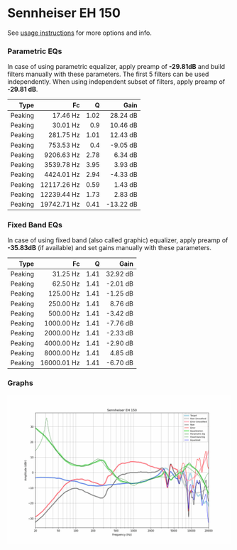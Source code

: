 # Sennheiser EH 150
See [usage instructions](https://github.com/jaakkopasanen/AutoEq#usage) for more options and info.

### Parametric EQs
In case of using parametric equalizer, apply preamp of **-29.81dB** and build filters manually
with these parameters. The first 5 filters can be used independently.
When using independent subset of filters, apply preamp of **-29.81 dB**.

| Type    | Fc          |    Q | Gain      |
|--------:|------------:|-----:|----------:|
| Peaking | 17.46 Hz    | 1.02 | 28.24 dB  |
| Peaking | 30.01 Hz    | 0.9  | 10.46 dB  |
| Peaking | 281.75 Hz   | 1.01 | 12.43 dB  |
| Peaking | 753.53 Hz   | 0.4  | -9.05 dB  |
| Peaking | 9206.63 Hz  | 2.78 | 6.34 dB   |
| Peaking | 3539.78 Hz  | 3.95 | 3.93 dB   |
| Peaking | 4424.01 Hz  | 2.94 | -4.33 dB  |
| Peaking | 12117.26 Hz | 0.59 | 1.43 dB   |
| Peaking | 12239.44 Hz | 1.73 | 2.83 dB   |
| Peaking | 19742.71 Hz | 0.41 | -13.22 dB |

### Fixed Band EQs
In case of using fixed band (also called graphic) equalizer, apply preamp of **-35.83dB**
(if available) and set gains manually with these parameters.

| Type    | Fc          |    Q | Gain     |
|--------:|------------:|-----:|---------:|
| Peaking | 31.25 Hz    | 1.41 | 32.92 dB |
| Peaking | 62.50 Hz    | 1.41 | -2.01 dB |
| Peaking | 125.00 Hz   | 1.41 | -1.25 dB |
| Peaking | 250.00 Hz   | 1.41 | 8.76 dB  |
| Peaking | 500.00 Hz   | 1.41 | -3.42 dB |
| Peaking | 1000.00 Hz  | 1.41 | -7.76 dB |
| Peaking | 2000.00 Hz  | 1.41 | -2.33 dB |
| Peaking | 4000.00 Hz  | 1.41 | -2.90 dB |
| Peaking | 8000.00 Hz  | 1.41 | 4.85 dB  |
| Peaking | 16000.01 Hz | 1.41 | -6.70 dB |

### Graphs
![](./Sennheiser%20EH%20150.png)